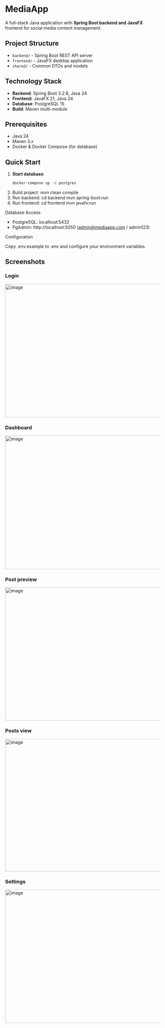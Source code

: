 # MediaApp

A full-stack Java application with **Spring Boot backend and JavaFX** frontend for social media content management.

## Project Structure
- `backend/` - Spring Boot REST API server
- `frontend/` - JavaFX desktop application
- `shared/` - Common DTOs and models

## Technology Stack
- **Backend**: Spring Boot 3.2.8, Java 24
- **Frontend**: JavaFX 21, Java 24
- **Database**: PostgreSQL 15
- **Build**: Maven multi-module

## Prerequisites
- Java 24
- Maven 3.x
- Docker & Docker Compose (for database)

## Quick Start

1. **Start database**:
   ```bash
   docker-compose up -d postgres

2. Build project:
   mvn clean compile
3. Run backend:
   cd backend
   mvn spring-boot:run
4. Run frontend:
   cd frontend
   mvn javafx:run

Database Access

- PostgreSQL: localhost:5432
- PgAdmin: http://localhost:5050 (admin@mediaapp.com / admin123)

Configuration

Copy .env.example to .env and configure your environment variables.

## Screenshots

### Login 
<img width="712" height="433" alt="image" src="https://github.com/user-attachments/assets/113cf988-2120-4d5b-a3dc-f7041cb1a0ef" />

### Dashboard
<img width="714" height="434" alt="image" src="https://github.com/user-attachments/assets/8d207e4a-8ead-4340-8ecd-52ed6216a0b1" />

### Post preview
<img width="710" height="432" alt="image" src="https://github.com/user-attachments/assets/86f4191e-9513-4151-95ba-d76aa7e38223" />

### Posts view
<img width="706" height="430" alt="image" src="https://github.com/user-attachments/assets/2599e530-2fee-48fd-b336-f1868cdf8432" />

### Settings
<img width="712" height="433" alt="image" src="https://github.com/user-attachments/assets/22c0471a-5cbf-491c-ac46-205cb38d641a" />
